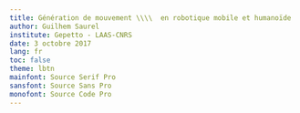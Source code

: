```yaml
---
title: Génération de mouvement \\\\  en robotique mobile et humanoïde
author: Guilhem Saurel
institute: Gepetto - LAAS-CNRS
date: 3 octobre 2017
lang: fr
toc: false
theme: lbtn
mainfont: Source Serif Pro
sansfont: Source Sans Pro
monofont: Source Code Pro
---
```

